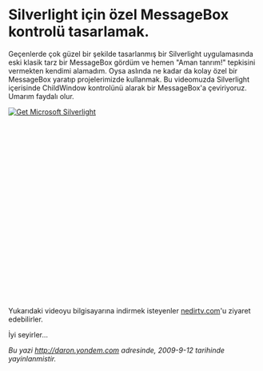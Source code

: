 # Silverlight için özel MessageBox kontrolü tasarlamak.
Geçenlerde çok güzel bir şekilde tasarlanmış bir Silverlight
uygulamasında eski klasik tarz bir MessageBox gördüm ve hemen "Aman
tanrım!" tepkisini vermekten kendimi alamadım. Oysa aslında ne kadar da
kolay özel bir MessageBox yaratıp projelerimizde kullanmak. Bu
videomuzda Silverlight içerisinde ChildWindow kontrolünü alarak bir
MessageBox'a çeviriyoruz. Umarım faydalı olur.

<div style="width:512px;height:384px;">

[![Get Microsoft
Silverlight](http://go2.microsoft.com/fwlink/?LinkId=108181)](http://go2.microsoft.com/fwlink/?LinkID=124807)

</div>

Yukarıdaki videoyu bilgisayarına indirmek isteyenler
[nedirtv.com](http://www.nedirtv.com/video/darony_1109_sl_messagebox.aspx)'u
ziyaret edebilirler.

İyi seyirler...



*Bu yazi http://daron.yondem.com adresinde, 2009-9-12 tarihinde yayinlanmistir.*
